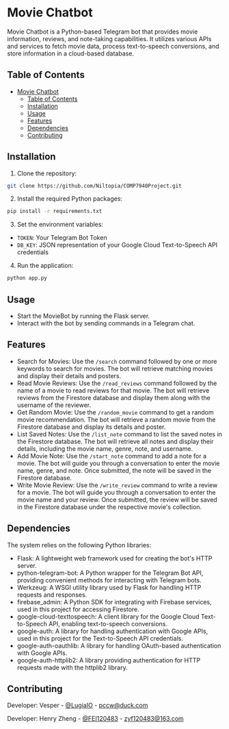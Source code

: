 # Movie Chatbot

Movie Chatbot is a Python-based Telegram bot that provides movie information, reviews, and note-taking capabilities. It utilizes various APIs and services to fetch movie data, process text-to-speech conversions, and store information in a cloud-based database.

## Table of Contents

- [Movie Chatbot](#movie-chatbot)
  - [Table of Contents](#table-of-contents)
  - [Installation](#installation)
  - [Usage](#usage)
  - [Features](#features)
  - [Dependencies](#dependencies)
  - [Contributing](#contributing)

## Installation

1. Clone the repository:

```bash
git clone https://github.com/Niltopia/COMP7940Project.git
```

2. Install the required Python packages:

```bash
pip install -r requirements.txt
```

3. Set the environment variables:

- `TOKEN`: Your Telegram Bot Token
- `DB_KEY`: JSON representation of your Google Cloud Text-to-Speech API credentials

4. Run the application:

```bash
python app.py
```

## Usage

- Start the MovieBot by running the Flask server.
- Interact with the bot by sending commands in a Telegram chat.

## Features

- Search for Movies: Use the `/search` command followed by one or more keywords to search for movies. The bot will retrieve matching movies and display their details and posters.
- Read Movie Reviews: Use the `/read_reviews` command followed by the name of a movie to read reviews for that movie. The bot will retrieve reviews from the Firestore database and display them along with the username of the reviewer.
- Get Random Movie: Use the `/random_movie` command to get a random movie recommendation. The bot will retrieve a random movie from the Firestore database and display its details and poster.
- List Saved Notes: Use the `/list_note` command to list the saved notes in the Firestore database. The bot will retrieve all notes and display their details, including the movie name, genre, note, and username.
- Add Movie Note: Use the `/start_note` command to add a note for a movie. The bot will guide you through a conversation to enter the movie name, genre, and note. Once submitted, the note will be saved in the Firestore database.
- Write Movie Review: Use the `/write_review` command to write a review for a movie. The bot will guide you through a conversation to enter the movie name and your review. Once submitted, the review will be saved in the Firestore database under the respective movie's collection.

## Dependencies

The system relies on the following Python libraries:

- Flask: A lightweight web framework used for creating the bot's HTTP server.
- python-telegram-bot: A Python wrapper for the Telegram Bot API, providing convenient methods for interacting with Telegram bots.
- Werkzeug: A WSGI utility library used by Flask for handling HTTP requests and responses.
- firebase_admin: A Python SDK for integrating with Firebase services, used in this project for accessing Firestore.
- google-cloud-texttospeech: A client library for the Google Cloud Text-to-Speech API, enabling text-to-speech conversions.
- google-auth: A library for handling authentication with Google APIs, used in this project for the Text-to-Speech API credentials.
- google-auth-oauthlib: A library for handling OAuth-based authentication with Google APIs.
- google-auth-httplib2: A library providing authentication for HTTP requests made with the httplib2 library.

## Contributing

Developer: Vesper - [@LugiaIO](https://github.com/LugiaIO) - pccw@duck.com

Developer: Henry Zheng - [@FEI120483](https://github.com/FEI120483) - zyf120483@163.com
